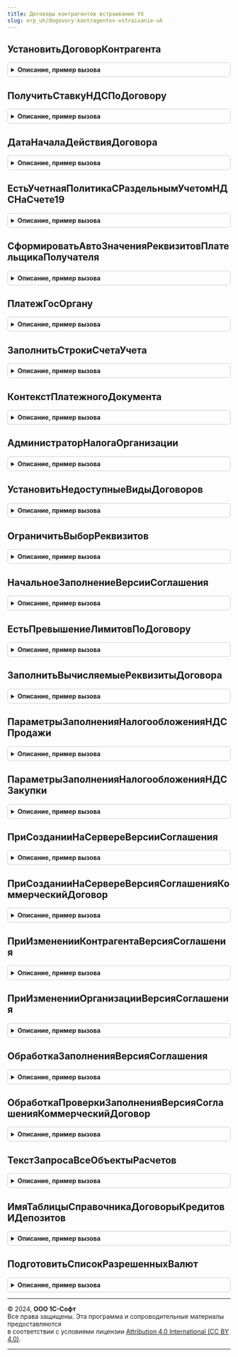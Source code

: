 ```yaml
---
title: Договоры контрагентов встраивание УХ
slug: erp_uh/dogovory-kontragentov-vstraivanie-uh
---
```



## УстановитьДоговорКонтрагента
<details style="margin: 1em 0; padding: 0.5em; border: 1px solid #ccc; border-radius: 6px;">

<summary style="font-weight: bold; cursor: pointer;">Описание, пример вызова</summary>

```bsl

Функция УстановитьДоговорКонтрагента(ДоговорКонтрагента, ВладелецДоговора, ОрганизацияДоговора, СписокВидовДоговора = Неопределено, ДополнительныеПараметры = Неопределено) Экспорт
```

Пример вызова
```bsl
Результат = ДоговорыКонтрагентовВстраиваниеУХ.УстановитьДоговорКонтрагента(ДоговорКонтрагента, ВладелецДоговора, ОрганизацияДоговора, СписокВидовДоговора, ДополнительныеПараметры);
```
</details>

## ПолучитьСтавкуНДСПоДоговору
<details style="margin: 1em 0; padding: 0.5em; border: 1px solid #ccc; border-radius: 6px;">

<summary style="font-weight: bold; cursor: pointer;">Описание, пример вызова</summary>

```bsl

Функция ПолучитьСтавкуНДСПоДоговору(Знач ДоговорКонтрагента, Знач Период = Неопределено) Экспорт
```

Пример вызова
```bsl
Результат = ДоговорыКонтрагентовВстраиваниеУХ.ПолучитьСтавкуНДСПоДоговору(ДоговорКонтрагента, Период);
```
</details>

## ДатаНачалаДействияДоговора
<details style="margin: 1em 0; padding: 0.5em; border: 1px solid #ccc; border-radius: 6px;">

<summary style="font-weight: bold; cursor: pointer;">Описание, пример вызова</summary>

```bsl

Функция ДатаНачалаДействияДоговора(ДоговорКонтрагента) Экспорт
```

Пример вызова
```bsl
Результат = ДоговорыКонтрагентовВстраиваниеУХ.ДатаНачалаДействияДоговора(ДоговорКонтрагента) 
```
</details>

## ЕстьУчетнаяПолитикаСРаздельнымУчетомНДСНаСчете19
<details style="margin: 1em 0; padding: 0.5em; border: 1px solid #ccc; border-radius: 6px;">

<summary style="font-weight: bold; cursor: pointer;">Описание, пример вызова</summary>

```bsl

Функция ЕстьУчетнаяПолитикаСРаздельнымУчетомНДСНаСчете19() Экспорт
```

Пример вызова
```bsl
Результат = ДоговорыКонтрагентовВстраиваниеУХ.ЕстьУчетнаяПолитикаСРаздельнымУчетомНДСНаСчете19() 
```
</details>

## СформироватьАвтоЗначенияРеквизитовПлательщикаПолучателя
<details style="margin: 1em 0; padding: 0.5em; border: 1px solid #ccc; border-radius: 6px;">

<summary style="font-weight: bold; cursor: pointer;">Описание, пример вызова</summary>

```bsl

Функция СформироватьАвтоЗначенияРеквизитовПлательщикаПолучателя(Организация, СчетОрганизации, Контрагент, СчетКонтрагента, ПеречислениеВБюджет, Дата) Экспорт
```

Пример вызова
```bsl
Результат = ДоговорыКонтрагентовВстраиваниеУХ.СформироватьАвтоЗначенияРеквизитовПлательщикаПолучателя(Организация, СчетОрганизации, Контрагент, СчетКонтрагента, ПеречислениеВБюджет, Дата) 
```
</details>

## ПлатежГосОргану
<details style="margin: 1em 0; padding: 0.5em; border: 1px solid #ccc; border-radius: 6px;">

<summary style="font-weight: bold; cursor: pointer;">Описание, пример вызова</summary>

```bsl

Функция ПлатежГосОргану(ВидОперации, Контрагент) Экспорт
```

Пример вызова
```bsl
Результат = ДоговорыКонтрагентовВстраиваниеУХ.ПлатежГосОргану(ВидОперации, Контрагент) 
```
</details>

## ЗаполнитьСтрокиСчетаУчета
<details style="margin: 1em 0; padding: 0.5em; border: 1px solid #ccc; border-radius: 6px;">

<summary style="font-weight: bold; cursor: pointer;">Описание, пример вызова</summary>

```bsl

Процедура ЗаполнитьСтрокиСчетаУчета(Строки, ИмяТабличнойЧасти, Контекст, МенеджерОбъекта, ВключаяЗаполненные = Ложь) Экспорт
```

Пример вызова
```bsl
ДоговорыКонтрагентовВстраиваниеУХ.ЗаполнитьСтрокиСчетаУчета(Строки, ИмяТабличнойЧасти, Контекст, МенеджерОбъекта, ВключаяЗаполненные);
```
</details>

## КонтекстПлатежногоДокумента
<details style="margin: 1em 0; padding: 0.5em; border: 1px solid #ccc; border-radius: 6px;">

<summary style="font-weight: bold; cursor: pointer;">Описание, пример вызова</summary>

```bsl

Функция КонтекстПлатежногоДокумента(ИсточникДанных) Экспорт
```

Пример вызова
```bsl
Результат = ДоговорыКонтрагентовВстраиваниеУХ.КонтекстПлатежногоДокумента(ИсточникДанных) 
```
</details>

## АдминистраторНалогаОрганизации
<details style="margin: 1em 0; padding: 0.5em; border: 1px solid #ccc; border-radius: 6px;">

<summary style="font-weight: bold; cursor: pointer;">Описание, пример вызова</summary>

```bsl

Функция АдминистраторНалогаОрганизации(Налог, Организация, Период = Неопределено) Экспорт
```

Пример вызова
```bsl
Результат = ДоговорыКонтрагентовВстраиваниеУХ.АдминистраторНалогаОрганизации(Налог, Организация, Период);
```
</details>

## УстановитьНедоступныеВидыДоговоров
<details style="margin: 1em 0; padding: 0.5em; border: 1px solid #ccc; border-radius: 6px;">

<summary style="font-weight: bold; cursor: pointer;">Описание, пример вызова</summary>

```bsl

Процедура УстановитьНедоступныеВидыДоговоров(Исключения) Экспорт
```

Пример вызова
```bsl
ДоговорыКонтрагентовВстраиваниеУХ.УстановитьНедоступныеВидыДоговоров(Исключения) 
```
</details>

## ОграничитьВыборРеквизитов
<details style="margin: 1em 0; padding: 0.5em; border: 1px solid #ccc; border-radius: 6px;">

<summary style="font-weight: bold; cursor: pointer;">Описание, пример вызова</summary>

```bsl

Процедура ОграничитьВыборРеквизитов(Форма, ЗначенияЗаполнения) Экспорт
```

Пример вызова
```bsl
ДоговорыКонтрагентовВстраиваниеУХ.ОграничитьВыборРеквизитов(Форма, ЗначенияЗаполнения) 
```
</details>

## НачальноеЗаполнениеВерсииСоглашения
<details style="margin: 1em 0; padding: 0.5em; border: 1px solid #ccc; border-radius: 6px;">

<summary style="font-weight: bold; cursor: pointer;">Описание, пример вызова</summary>

```bsl

Процедура НачальноеЗаполнениеВерсииСоглашения(ВерсияСоглашенияОбъект, КешОбработкиЗаполнения) Экспорт
```

Пример вызова
```bsl
ДоговорыКонтрагентовВстраиваниеУХ.НачальноеЗаполнениеВерсииСоглашения(ВерсияСоглашенияОбъект, КешОбработкиЗаполнения) 
```
</details>

## ЕстьПревышениеЛимитовПоДоговору
<details style="margin: 1em 0; padding: 0.5em; border: 1px solid #ccc; border-radius: 6px;">

<summary style="font-weight: bold; cursor: pointer;">Описание, пример вызова</summary>

```bsl

Функция ЕстьПревышениеЛимитовПоДоговору(ДоговорСсылка) Экспорт
```

Пример вызова
```bsl
Результат = ДоговорыКонтрагентовВстраиваниеУХ.ЕстьПревышениеЛимитовПоДоговору(ДоговорСсылка) 
```
</details>

## ЗаполнитьВычисляемыеРеквизитыДоговора
<details style="margin: 1em 0; padding: 0.5em; border: 1px solid #ccc; border-radius: 6px;">

<summary style="font-weight: bold; cursor: pointer;">Описание, пример вызова</summary>

```bsl

// Процедура содержит логику формирования структуры
// вычисляемых реквизитов договора при заполнении из версии договора,
// зависящую от учетного ядра.
//
// Параметры:
//  ВычисляемыеРеквизиты	 - 	Структура - Структура вычисляемых реквизитов.
//  ВерсияСоглашенияОбъект	 - 	ДокументОбъект.ВерсияСоглашения* - Исходный документ версии договора.
//
Процедура ЗаполнитьВычисляемыеРеквизитыДоговора(ВычисляемыеРеквизиты, ВерсияСоглашения) Экспорт
```

Пример вызова
```bsl
ДоговорыКонтрагентовВстраиваниеУХ.ЗаполнитьВычисляемыеРеквизитыДоговора(ВычисляемыеРеквизиты, ВерсияСоглашения) 
```
</details>

## ПараметрыЗаполненияНалогообложенияНДСПродажи
<details style="margin: 1em 0; padding: 0.5em; border: 1px solid #ccc; border-radius: 6px;">

<summary style="font-weight: bold; cursor: pointer;">Описание, пример вызова</summary>

```bsl

// Возвращает структуру параметров для заполнения налогообложения НДС продажи.
//
// Параметры:
//  Объект - СправочникОбъект.ДоговорыКонтрагентов - договор, по которому необходимо сформировать параметры.
//
// Возвращаемое значение:
//  Структура - Параметры заполнения, описание параметров см. УчетНДСУПКлиентСервер.ПараметрыЗаполненияНалогообложенияНДСПродажи();
//
Функция ПараметрыЗаполненияНалогообложенияНДСПродажи(Объект) Экспорт
```

Пример вызова
```bsl
Результат = ДоговорыКонтрагентовВстраиваниеУХ.ПараметрыЗаполненияНалогообложенияНДСПродажи(Объект) 
```
</details>

## ПараметрыЗаполненияНалогообложенияНДСЗакупки
<details style="margin: 1em 0; padding: 0.5em; border: 1px solid #ccc; border-radius: 6px;">

<summary style="font-weight: bold; cursor: pointer;">Описание, пример вызова</summary>

```bsl

// Возвращает структуру параметров для заполнения налогообложения НДС закупки.
//
// Параметры:
//  Объект - СправочникОбъект.ДоговорыКонтрагентов - договор, по которому необходимо сформировать параметры.
//
// Возвращаемое значение:
//  Структура - Параметры заполнения, описание параметров см. УчетНДСУПКлиентСервер.ПараметрыЗаполненияНалогообложенияНДСЗакупки();
//
Функция ПараметрыЗаполненияНалогообложенияНДСЗакупки(Объект) Экспорт
```

Пример вызова
```bsl
Результат = ДоговорыКонтрагентовВстраиваниеУХ.ПараметрыЗаполненияНалогообложенияНДСЗакупки(Объект) 
```
</details>

## ПриСозданииНаСервереВерсииСоглашения
<details style="margin: 1em 0; padding: 0.5em; border: 1px solid #ccc; border-radius: 6px;">

<summary style="font-weight: bold; cursor: pointer;">Описание, пример вызова</summary>

```bsl

Процедура ПриСозданииНаСервереВерсииСоглашения(Форма, Отказ, СтандартнаяОбработка) Экспорт
```

Пример вызова
```bsl
ДоговорыКонтрагентовВстраиваниеУХ.ПриСозданииНаСервереВерсииСоглашения(Форма, Отказ, СтандартнаяОбработка) 
```
</details>

## ПриСозданииНаСервереВерсияСоглашенияКоммерческийДоговор
<details style="margin: 1em 0; padding: 0.5em; border: 1px solid #ccc; border-radius: 6px;">

<summary style="font-weight: bold; cursor: pointer;">Описание, пример вызова</summary>

```bsl

Процедура ПриСозданииНаСервереВерсияСоглашенияКоммерческийДоговор(Форма, Отказ, СтандартнаяОбработка) Экспорт
```

Пример вызова
```bsl
ДоговорыКонтрагентовВстраиваниеУХ.ПриСозданииНаСервереВерсияСоглашенияКоммерческийДоговор(Форма, Отказ, СтандартнаяОбработка) 
```
</details>

## ПриИзмененииКонтрагентаВерсияСоглашения
<details style="margin: 1em 0; padding: 0.5em; border: 1px solid #ccc; border-radius: 6px;">

<summary style="font-weight: bold; cursor: pointer;">Описание, пример вызова</summary>

```bsl

Процедура ПриИзмененииКонтрагентаВерсияСоглашения(Форма) Экспорт
```

Пример вызова
```bsl
ДоговорыКонтрагентовВстраиваниеУХ.ПриИзмененииКонтрагентаВерсияСоглашения(Форма) 
```
</details>

## ПриИзмененииОрганизацииВерсияСоглашения
<details style="margin: 1em 0; padding: 0.5em; border: 1px solid #ccc; border-radius: 6px;">

<summary style="font-weight: bold; cursor: pointer;">Описание, пример вызова</summary>

```bsl

Процедура ПриИзмененииОрганизацииВерсияСоглашения(Форма) Экспорт
```

Пример вызова
```bsl
ДоговорыКонтрагентовВстраиваниеУХ.ПриИзмененииОрганизацииВерсияСоглашения(Форма) 
```
</details>

## ОбработкаЗаполненияВерсияСоглашения
<details style="margin: 1em 0; padding: 0.5em; border: 1px solid #ccc; border-radius: 6px;">

<summary style="font-weight: bold; cursor: pointer;">Описание, пример вызова</summary>

```bsl

Процедура ОбработкаЗаполненияВерсияСоглашения(ВерсияСоглашенияОбъект, ДанныеЗаполнения, ТекстЗаполнения, СтандартнаяОбработка) Экспорт
```

Пример вызова
```bsl
ДоговорыКонтрагентовВстраиваниеУХ.ОбработкаЗаполненияВерсияСоглашения(ВерсияСоглашенияОбъект, ДанныеЗаполнения, ТекстЗаполнения, СтандартнаяОбработка) 
```
</details>

## ОбработкаПроверкиЗаполненияВерсияСоглашенияКоммерческийДоговор
<details style="margin: 1em 0; padding: 0.5em; border: 1px solid #ccc; border-radius: 6px;">

<summary style="font-weight: bold; cursor: pointer;">Описание, пример вызова</summary>

```bsl

Процедура ОбработкаПроверкиЗаполненияВерсияСоглашенияКоммерческийДоговор(ВерсияСоглашенияОбъект, МассивНепроверяемыхРеквизитов, Отказ, ПроверяемыеРеквизиты) Экспорт
```

Пример вызова
```bsl
ДоговорыКонтрагентовВстраиваниеУХ.ОбработкаПроверкиЗаполненияВерсияСоглашенияКоммерческийДоговор(ВерсияСоглашенияОбъект, МассивНепроверяемыхРеквизитов, Отказ, ПроверяемыеРеквизиты) 
```
</details>

## ТекстЗапросаВсеОбъектыРасчетов
<details style="margin: 1em 0; padding: 0.5em; border: 1px solid #ccc; border-radius: 6px;">

<summary style="font-weight: bold; cursor: pointer;">Описание, пример вызова</summary>

```bsl

Функция ТекстЗапросаВсеОбъектыРасчетов() Экспорт
```

Пример вызова
```bsl
Результат = ДоговорыКонтрагентовВстраиваниеУХ.ТекстЗапросаВсеОбъектыРасчетов() 
```
</details>

## ИмяТаблицыСправочникаДоговорыКредитовИДепозитов
<details style="margin: 1em 0; padding: 0.5em; border: 1px solid #ccc; border-radius: 6px;">

<summary style="font-weight: bold; cursor: pointer;">Описание, пример вызова</summary>

```bsl

Функция ИмяТаблицыСправочникаДоговорыКредитовИДепозитов() Экспорт
```

Пример вызова
```bsl
Результат = ДоговорыКонтрагентовВстраиваниеУХ.ИмяТаблицыСправочникаДоговорыКредитовИДепозитов() 
```
</details>

## ПодготовитьСписокРазрешенныхВалют
<details style="margin: 1em 0; padding: 0.5em; border: 1px solid #ccc; border-radius: 6px;">

<summary style="font-weight: bold; cursor: pointer;">Описание, пример вызова</summary>

```bsl

Функция ПодготовитьСписокРазрешенныхВалют(ВалютаРегламентированногоУчета, ВсеКромеВалютыРеглУчета) Экспорт
```

Пример вызова
```bsl
Результат = ДоговорыКонтрагентовВстраиваниеУХ.ПодготовитьСписокРазрешенныхВалют(ВалютаРегламентированногоУчета, ВсеКромеВалютыРеглУчета) 
```
</details>

---

© 2024, **ООО 1С-Софт**  
Все права защищены. Эта программа и сопроводительные материалы предоставляются  
в соответствии с условиями лицензии [Attribution 4.0 International (CC BY 4.0)](https://creativecommons.org/licenses/by/4.0/legalcode).

---
